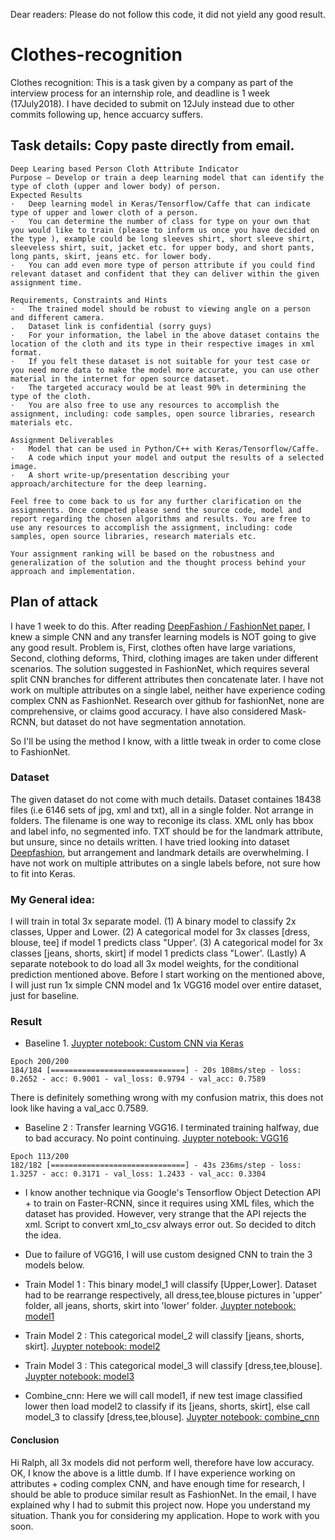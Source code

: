 Dear readers: Please do not follow this code, it did not yield any good result.  

# Clothes-recognition
Clothes recognition: This is a task given by a company as part of the interview process for an internship role, and deadline is 1 week (17July2018). I have decided to submit on 12July instead due to other commits following up, hence accuarcy suffers.

## Task details: Copy paste directly from email.
```
Deep Learing based Person Cloth Attribute Indicator
Purpose – Develop or train a deep learning model that can identify the type of cloth (upper and lower body) of person.
Expected Results
·   Deep learning model in Keras/Tensorflow/Caffe that can indicate type of upper and lower cloth of a person.
·   You can determine the number of class for type on your own that you would like to train (please to inform us once you have decided on the type ), example could be long sleeves shirt, short sleeve shirt, sleeveless shirt, suit, jacket etc. for upper body, and short pants, long pants, skirt, jeans etc. for lower body.
·   You can add even more type of person attribute if you could find relevant dataset and confident that they can deliver within the given assignment time.

Requirements, Constraints and Hints
·   The trained model should be robust to viewing angle on a person and different camera.
.   Dataset link is confidential (sorry guys)
·   For your information, the label in the above dataset contains the location of the cloth and its type in their respective images in xml format.
·   If you felt these dataset is not suitable for your test case or you need more data to make the model more accurate, you can use other material in the internet for open source dataset.
·   The targeted accuracy would be at least 90% in determining the type of the cloth.
·   You are also free to use any resources to accomplish the assignment, including: code samples, open source libraries, research materials etc.

Assignment Deliverables
·   Model that can be used in Python/C++ with Keras/Tensorflow/Caffe.
·   A code which input your model and output the results of a selected image.
·   A short write-up/presentation describing your approach/architecture for the deep learning.

Feel free to come back to us for any further clarification on the assignments. Once competed please send the source code, model and report regarding the chosen algorithms and results. You are free to use any resources to accomplish the assignment, including: code samples, open source libraries, research materials etc.
 
Your assignment ranking will be based on the robustness and generalization of the solution and the thought process behind your approach and implementation.
```

## Plan of attack
I have 1 week to do this. After reading [DeepFashion / FashionNet paper](https://www.cv-foundation.org/openaccess/content_cvpr_2016/papers/Liu_DeepFashion_Powering_Robust_CVPR_2016_paper.pdf), I knew a simple CNN and any transfer learning models is NOT going to give any good result. Problem is, First, clothes often have large variations, Second, clothing deforms, Third, clothing images are taken under different scenarios. The solution suggested in FashionNet, which requires several split CNN branches for different attributes then concatenate later. I have not work on multiple attributes on a single label, neither have experience coding complex CNN as FashionNet. Research over github for fashionNet, none are comprehensive, or claims good accuracy. I have also considered Mask-RCNN, but dataset do not have segmentation annotation. 

So I'll be using the method I know, with a little tweak in order to come close to FashionNet.

### Dataset 
The given dataset do not come with much details. Dataset containes 18438 files (i.e 6146 sets of jpg, xml and txt), all in a single folder. Not arrange in folders. The filename is one way to reconige its class. XML only has bbox and label info, no segmented info. TXT should be for the landmark attribute, but unsure, since no details written. I have tried looking into dataset [Deepfashion](http://mmlab.ie.cuhk.edu.hk/projects/DeepFashion/AttributePrediction.html), but arrangement and landmark details are overwhelming. I have not work on multiple attributes on a single labels before, not sure how to fit into Keras. 

### My General idea: 
I will train in total 3x separate model. (1) A binary model to classify 2x classes, Upper and Lower. (2) A categorical model for 3x classes [dress, blouse, tee] if model 1 predicts class "Upper'. (3)  A categorical model for 3x classes [jeans, shorts, skirt] if model 1 predicts class "Lower'. (Lastly) A separate notebook to do load all 3x model weights, for the conditional prediction mentioned above. Before I start working on the mentioned above, I will just run 1x simple CNN model and 1x VGG16 model over entire dataset, just for baseline. 


### Result
- Baseline 1. [Juypter notebook: Custom CNN via Keras](https://github.com/noelcodes/Clothes-recognition/blob/master/Custom%20CNN%20baseline.ipynb)
```
Epoch 200/200
184/184 [==============================] - 20s 108ms/step - loss: 0.2652 - acc: 0.9001 - val_loss: 0.9794 - val_acc: 0.7589
```

There is definitely something wrong with my confusion matrix, this does not look like having a val_acc 0.7589. 

- Baseline 2 : Transfer learning VGG16. I terminated training halfway, due to bad accuracy. No point continuing. [Juypter notebook: VGG16](https://github.com/noelcodes/Clothes-recognition/blob/master/VGG16%20-%20baseline.ipynb)
```
Epoch 113/200
182/182 [==============================] - 43s 236ms/step - loss: 1.3257 - acc: 0.3171 - val_loss: 1.2433 - val_acc: 0.3304 
```

- I know another technique via Google's Tensorflow Object Detection API + to train on Faster-RCNN, since it requires using XML files, which the dataset has provided. However, very strange that the API rejects the xml. Script to convert xml_to_csv always error out. So decided to ditch the idea. 

- Due to failure of VGG16, I will use custom designed CNN to train the 3 models below.

- Train Model 1 : This binary model_1 will classify [Upper,Lower]. Dataset had to be rearrange respectively, all dress,tee,blouse pictures in 'upper' folder, all jeans, shorts, skirt into 'lower' folder. [Juypter notebook: model1](https://github.com/noelcodes/Clothes-recognition/blob/master/model1_upper_lower.ipynb)

- Train Model 2 : This categorical model_2 will classify [jeans, shorts, skirt]. [Juypter notebook: model2](https://github.com/noelcodes/Clothes-recognition/blob/master/model2_lower.ipynb)

- Train Model 3 : This categorical model_3 will classify [dress,tee,blouse]. [Juypter notebook: model3](https://github.com/noelcodes/Clothes-recognition/blob/master/model3_upper.ipynb)

- Combine_cnn: Here we will call model1, if new test image classified lower then load model2 to classify if its [jeans, shorts, skirt], else call model_3 to classify [dress,tee,blouse]. [Juypter notebook: combine_cnn](https://github.com/noelcodes/Clothes-recognition/blob/master/combine_cnn.ipynb)

#### Conclusion
Hi Ralph, all 3x models did not perform well, therefore have low accuracy. OK, I know the above is a little dumb. If I have experience working on attributes + coding complex CNN, and have enough time for research, I should be able to produce similar result as FashionNet. In the email, I have explained why I had to submit this project now. Hope you understand my situation. Thank you for considering my application. Hope to work with you soon.
